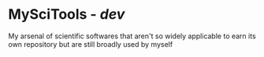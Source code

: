 MySciTools - *dev*
==========

My arsenal of scientific softwares that aren't so widely applicable to earn its own repository but are still broadly used by myself
